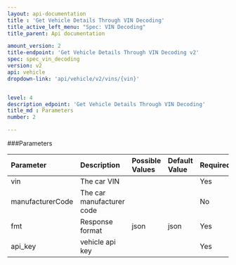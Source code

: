 ```yaml
---
layout: api-documentation
title : 'Get Vehicle Details Through VIN Decoding'
title_active_left_menu: "Spec: VIN Decoding"
title_parent: Api documentation

amount_version: 2
title-endpoint: 'Get Vehicle Details Through VIN Decoding v2'
spec: spec_vin_decoding
version: v2
api: vehicle
dropdown-link: 'api/vehicle/v2/vins/{vin}'


level: 4
description_edpoint: 'Get Vehicle Details Through VIN Decoding'
title_md : Parameters
number: 2

---
```


###Parameters

| Parameter        | Description                           | Possible Values   | Default Value | Required |
|:-----------------|:--------------------------------------|:----------------- |:------------- |:-------- |
| vin              | The car VIN                           |                   |               | Yes      |
| manufacturerCode | The car manufacturer code             |                   |               | No       |
| fmt              | Response format                       | json              | json          | Yes      |
| api_key          | vehicle api key                       |                   |               | Yes      |